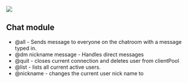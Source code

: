 <img src="https://travis-ci.com/mrebb/06-tcp-server.svg?branch=master">

## Chat module

* @all - Sends message to everyone on the chatroom with a message typed in. 
* @dm nickname message  - Handles direct messages
* @quit - closes current connection and deletes user from clientPool
* @list - lists all current active users.
* @nickname <new-name> - changes the current user nick name to <new-name>
